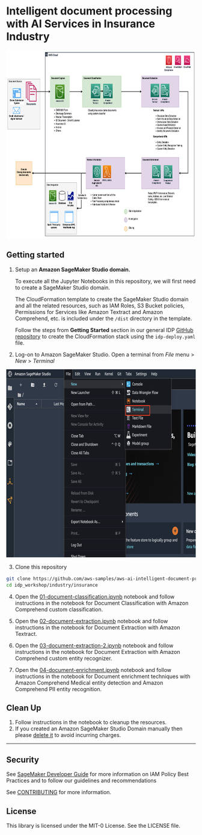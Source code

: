 # Intelligent document processing with AI Services in Insurance Industry




<div align="center">
    <p align="center">
        <img src="./images/IDP_Insurance_Arch.png" alt="idp-insurance" width="1000" height="500"/>
    </p>
</div>


## Getting started



1. Setup an **Amazon SageMaker Studio domain.**
    
    To execute all the Jupyter Notebooks in this repository, we will first need to create a SageMaker Studio domain. 

    The CloudFormation template to create the SageMaker Studio domain and all the related resources, such as IAM Roles, S3 Bucket policies, Permissions for Services like Amazon Textract and Amazon Comprehend, etc. is included under the `/dist` directory in the template. 

    Follow the steps from **Getting Started** section in our general IDP [ GitHub repository](https://github.com/aws-samples/aws-ai-intelligent-document-processing) to create the CloudFormation stack using the `idp-deploy.yaml` file.

2. Log-on to Amazon SageMaker Studio. Open a terminal from _File_ menu > _New_ > _Terminal_
   
<div align="center">
    <p align="center">
       <img src="./images/sm-studio-terminal.png" alt="sf" width="900" height="500"/>
    </p>
</div>

3. Clone this repository

```sh
git clone https://github.com/aws-samples/aws-ai-intelligent-document-processing idp_workshop
cd idp_workshop/industry/insurance
```

4. Open the [01-document-classification.ipynb](./01-document-classification.ipynb) notebook and follow instructions in the notebook for Document Classification with Amazon Comprehend custom classification.

5. Open the [02-document-extraction.ipynb](./02-document-extraction-1.ipynb) notebook and follow instructions in the notebook for Document Extraction with Amazon Textract.
   
6. Open the [03-document-extraction-2.ipynb](./03-document-extraction-2.ipynb) notebook and follow instructions in the notebook for Document Extraction with Amazon Comprehend custom entity recognizer.

7. Open the [04-document-enrichment.ipynb](./04-document-enrichment.ipynb) notebook and follow instructions in the notebook for Document enrichment techniques with Amazon Comprehend Medical entity detection and Amazon Comprehend PII entity recognition.

## Clean Up

1. Follow instructions in the notebook to cleanup the resources.
2. If you created an Amazon SageMaker Studio Domain manually then please [delete it](https://docs.aws.amazon.com/sagemaker/latest/dg/gs-studio-delete-domain.html) to avoid incurring charges.
   
---
## Security
See [SageMaker Developer Guide](https://github.com/awsdocs/amazon-sagemaker-developer-guide/blob/master/doc_source/security_iam_id-based-policy-examples.md) for more information on IAM Policy Best Practices and to follow our guidelines and recommendations

See [CONTRIBUTING](CONTRIBUTING.md#security-issue-notifications) for more information.

## License

This library is licensed under the MIT-0 License. See the LICENSE file.
